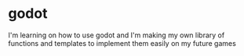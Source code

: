 # godot

I'm learning on how to use godot and I'm making my own library of functions and templates to implement them easily on my future games
